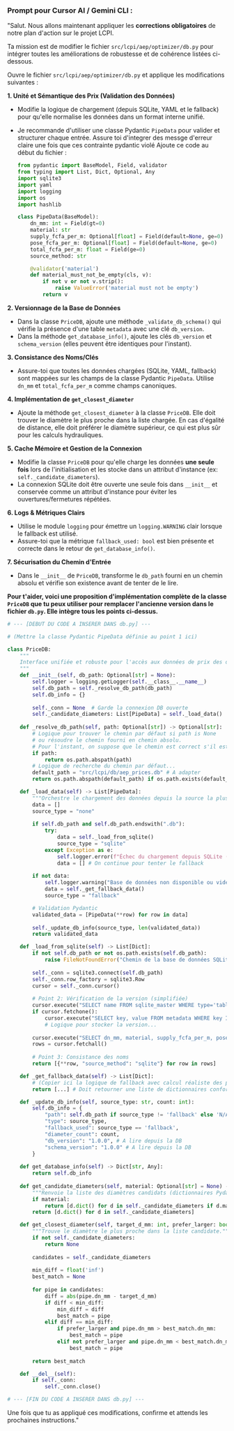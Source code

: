 
### **Prompt pour Cursor AI / Gemini CLI :**

"Salut. Nous allons maintenant appliquer les **corrections obligatoires** de notre plan d'action sur le projet LCPI.

Ta mission est de modifier le fichier `src/lcpi/aep/optimizer/db.py` pour intégrer toutes les améliorations de robustesse et de cohérence listées ci-dessous.

Ouvre le fichier `src/lcpi/aep/optimizer/db.py` et applique les modifications suivantes :

**1. Unité et Sémantique des Prix (Validation des Données)**

*   Modifie la logique de chargement (depuis SQLite, YAML et le fallback) pour qu'elle normalise les données dans un format interne unifié.
*   Je recommande d'utiliser une classe Pydantic `PipeData` pour valider et structurer chaque entrée. Assure toi d'integrer des messge d'erreur claire une fois que ces contrainte pydantic violé Ajoute ce code au début du fichier :

    ```python
    from pydantic import BaseModel, Field, validator
    from typing import List, Dict, Optional, Any
    import sqlite3
    import yaml
    import logging
    import os
    import hashlib

    class PipeData(BaseModel):
        dn_mm: int = Field(gt=0)
        material: str
        supply_fcfa_per_m: Optional[float] = Field(default=None, ge=0)
        pose_fcfa_per_m: Optional[float] = Field(default=None, ge=0)
        total_fcfa_per_m: float = Field(ge=0)
        source_method: str

        @validator('material')
        def material_must_not_be_empty(cls, v):
            if not v or not v.strip():
                raise ValueError('material must not be empty')
            return v
    ```

**2. Versionnage de la Base de Données**

*   Dans la classe `PriceDB`, ajoute une méthode `_validate_db_schema()` qui vérifie la présence d'une table `metadata` avec une clé `db_version`.
*   Dans la méthode `get_database_info()`, ajoute les clés `db_version` et `schema_version` (elles peuvent être identiques pour l'instant).

**3. Consistance des Noms/Clés**

*   Assure-toi que toutes les données chargées (SQLite, YAML, fallback) sont mappées sur les champs de la classe Pydantic `PipeData`. Utilise `dn_mm` et `total_fcfa_per_m` comme champs canoniques.

**4. Implémentation de `get_closest_diameter`**

*   Ajoute la méthode `get_closest_diameter` à la classe `PriceDB`. Elle doit trouver le diamètre le plus proche dans la liste chargée. En cas d'égalité de distance, elle doit préférer le diamètre supérieur, ce qui est plus sûr pour les calculs hydrauliques.

**5. Cache Mémoire et Gestion de la Connexion**

*   Modifie la classe `PriceDB` pour qu'elle charge les données **une seule fois** lors de l'initialisation et les stocke dans un attribut d'instance (ex: `self._candidate_diameters`).
*   La connexion SQLite doit être ouverte une seule fois dans `__init__` et conservée comme un attribut d'instance pour éviter les ouvertures/fermetures répétées.

**6. Logs & Métriques Clairs**

*   Utilise le module `logging` pour émettre un `logging.WARNING` clair lorsque le fallback est utilisé.
*   Assure-toi que la métrique `fallback_used: bool` est bien présente et correcte dans le retour de `get_database_info()`.

**7. Sécurisation du Chemin d'Entrée**

*   Dans le `__init__` de `PriceDB`, transforme le `db_path` fourni en un chemin absolu et vérifie son existence avant de tenter de le lire.

**Pour t'aider, voici une proposition d'implémentation complète de la classe `PriceDB` que tu peux utiliser pour remplacer l'ancienne version dans le fichier `db.py`. Elle intègre tous les points ci-dessus.**

```python
# --- [DEBUT DU CODE A INSERER DANS db.py] ---

# (Mettre la classe Pydantic PipeData définie au point 1 ici)

class PriceDB:
    """
    Interface unifiée et robuste pour l'accès aux données de prix des diamètres.
    """
    def __init__(self, db_path: Optional[str] = None):
        self.logger = logging.getLogger(self.__class__.__name__)
        self.db_path = self._resolve_db_path(db_path)
        self.db_info = {}
        
        self._conn = None  # Garde la connexion DB ouverte
        self._candidate_diameters: List[PipeData] = self._load_data()
    
    def _resolve_db_path(self, path: Optional[str]) -> Optional[str]:
        # Logique pour trouver le chemin par défaut si path is None
        # ou résoudre le chemin fourni en chemin absolu.
        # Pour l'instant, on suppose que le chemin est correct s'il est fourni.
        if path:
            return os.path.abspath(path)
        # Logique de recherche du chemin par défaut...
        default_path = "src/lcpi/db/aep_prices.db" # A adapter
        return os.path.abspath(default_path) if os.path.exists(default_path) else None

    def _load_data(self) -> List[PipeData]:
        """Orchestre le chargement des données depuis la source la plus pertinente."""
        data = []
        source_type = "none"
        
        if self.db_path and self.db_path.endswith(".db"):
            try:
                data = self._load_from_sqlite()
                source_type = "sqlite"
            except Exception as e:
                self.logger.error(f"Échec du chargement depuis SQLite ({self.db_path}): {e}")
                data = [] # On continue pour tenter le fallback
        
        if not data:
            self.logger.warning("Base de données non disponible ou vide. Utilisation du fallback.")
            data = self._get_fallback_data()
            source_type = "fallback"

        # Validation Pydantic
        validated_data = [PipeData(**row) for row in data]
        
        self._update_db_info(source_type, len(validated_data))
        return validated_data

    def _load_from_sqlite(self) -> List[Dict]:
        if not self.db_path or not os.path.exists(self.db_path):
            raise FileNotFoundError("Chemin de la base de données SQLite non valide.")
        
        self._conn = sqlite3.connect(self.db_path)
        self._conn.row_factory = sqlite3.Row
        cursor = self._conn.cursor()
        
        # Point 2: Vérification de la version (simplifiée)
        cursor.execute("SELECT name FROM sqlite_master WHERE type='table' AND name='metadata';")
        if cursor.fetchone():
            cursor.execute("SELECT key, value FROM metadata WHERE key IN ('db_version', 'schema_version')")
            # Logique pour stocker la version...
        
        cursor.execute("SELECT dn_mm, material, supply_fcfa_per_m, pose_fcfa_per_m, total_fcfa_per_m FROM diameters ORDER BY dn_mm ASC")
        rows = cursor.fetchall()
        
        # Point 3: Consistance des noms
        return [{**row, "source_method": "sqlite"} for row in rows]

    def _get_fallback_data(self) -> List[Dict]:
        # (Copier ici la logique de fallback avec calcul réaliste des prix)
        return [...] # Doit retourner une liste de dictionnaires conformes

    def _update_db_info(self, source_type: str, count: int):
        self.db_info = {
            "path": self.db_path if source_type != 'fallback' else 'N/A',
            "type": source_type,
            "fallback_used": source_type == 'fallback',
            "diameter_count": count,
            "db_version": "1.0.0", # A lire depuis la DB
            "schema_version": "1.0.0" # A lire depuis la DB
        }
        
    def get_database_info(self) -> Dict[str, Any]:
        return self.db_info
        
    def get_candidate_diameters(self, material: Optional[str] = None) -> List[Dict]:
        """Renvoie la liste des diamètres candidats (dictionnaires Pydantic)."""
        if material:
            return [d.dict() for d in self._candidate_diameters if d.material == material]
        return [d.dict() for d in self._candidate_diameters]

    def get_closest_diameter(self, target_d_mm: int, prefer_larger: bool = True) -> Optional[PipeData]:
        """Trouve le diamètre le plus proche dans la liste candidate."""
        if not self._candidate_diameters:
            return None
            
        candidates = self._candidate_diameters
        
        min_diff = float('inf')
        best_match = None
        
        for pipe in candidates:
            diff = abs(pipe.dn_mm - target_d_mm)
            if diff < min_diff:
                min_diff = diff
                best_match = pipe
            elif diff == min_diff:
                if prefer_larger and pipe.dn_mm > best_match.dn_mm:
                    best_match = pipe
                elif not prefer_larger and pipe.dn_mm < best_match.dn_mm:
                    best_match = pipe
                    
        return best_match

    def __del__(self):
        if self._conn:
            self._conn.close()

# --- [FIN DU CODE A INSERER DANS db.py] ---
```

Une fois que tu as appliqué ces modifications, confirme et attends les prochaines instructions."